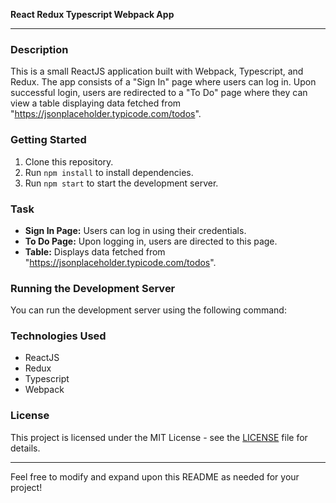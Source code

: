 **React Redux Typescript Webpack App**

---

### Description
This is a small ReactJS application built with Webpack, Typescript, and Redux. The app consists of a "Sign In" page where users can log in. Upon successful login, users are redirected to a "To Do" page where they can view a table displaying data fetched from "https://jsonplaceholder.typicode.com/todos".

### Getting Started
1. Clone this repository.
2. Run `npm install` to install dependencies.
3. Run `npm start` to start the development server.

### Task
- **Sign In Page:** Users can log in using their credentials.
- **To Do Page:** Upon logging in, users are directed to this page.
- **Table:** Displays data fetched from "https://jsonplaceholder.typicode.com/todos".

### Running the Development Server
You can run the development server using the following command:


### Technologies Used
- ReactJS
- Redux
- Typescript
- Webpack

### License
This project is licensed under the MIT License - see the [LICENSE](LICENSE) file for details.

---

Feel free to modify and expand upon this README as needed for your project!

